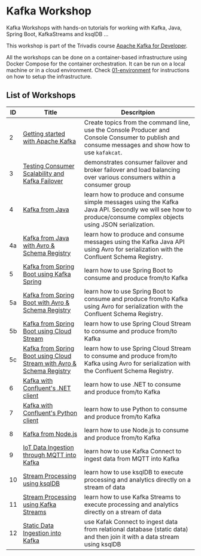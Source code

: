 # Kafka Workshop

Kafka Workshops with hands-on tutorials for working with Kafka, Java, Spring Boot, KafkaStreams and ksqlDB ...

This workshop is part of the Trivadis course [Apache Kafka for Developer](https://www.trivadis-training.com/en/training/apache-kafka-fuer-entwickler-bd-kafka-dev).

All the workshops can be done on a container-based infrastructure using Docker Compose for the container orchestration. It can be run on a local machine or in a cloud environment. Check [01-environment](https://github.com/gschmutz/kafka-workshop/tree/master/01-environment) for instructions on how to setup the infrastructure.


## List of Workshops

ID  | Title   | Descritpion
------------- | ------------- | -------------
2 | [Getting started with Apache Kafka](./02-working-with-kafka-broker) | Create topics from the command line, use the Console Producer and Console Consumer to publish and consume messages and show how to use `kafakcat`.
3 | [Testing Consumer Scalability and Kafka Failover](./03-understanding-failover)  | demonstrates consumer failover and broker failover and load balancing over various consumers within a consumer group
4 | [Kafka from Java](./04-producing-consuming-kafka-with-java)  | learn how to produce and consume simple messages using the Kafka Java API. Secondly we will see how to produce/consume complex objects using JSON serialization.
4a | [Kafka from Java with Avro & Schema Registry](./04a-working-with-avro-and-java)  | learn how to produce and consume messages using the Kafka Java API using Avro for serialization with the Confluent Schema Registry.
5 | [Kafka from Spring Boot using Kafka Spring](./05-producing-consuming-kafka-with-springboot)  | learn how to use Spring Boot to consume and produce from/to Kafka
5a | [Kafka from Spring Boot with Avro & Schema Registry](./05a-working-with-avro-and-springboot)  | learn how to use Spring Boot to consume and produce from/to Kafka using Avro for serialization with the Confluent Schema Registry.
5b | [Kafka from Spring Boot using Cloud Stream](./05b-producing-consuming-kafka-with-springboot-cloud-stream)  | learn how to use Spring Cloud Stream to consume and produce from/to Kafka
5c | [Kafka from Spring Boot using Cloud Stream with Avro & Schema Registry](./05c-working-with-avro-and-springboot-cloud-stream)  | learn how to use Spring Cloud Stream to consume and produce from/to Kafka using Avro for serialization with the Confluent Schema Registry.
6 | [Kafka with Confluent's .NET client](./06-producing-consuming-kafka-with-dotnet)  | learn how to use .NET to consume and produce from/to Kafka
7 |[Kafka with Confluent's Python client](./07-producing-consuming-kafka-with-python)  | learn how to use Python to consume and produce from/to Kafka
8 |[Kafka from Node.js](./08-working-with-nodejs)  | learn how to use Node.js to consume and produce from/to Kafka
9 | [IoT Data Ingestion through MQTT into Kafka](./09-iot-data-ingestion-over-mqtt)  | learn how to use Kafka Connect to ingest data from MQTT into Kafka
10 | [Stream Processing using ksqlDB](./10-stream-processing-using-ksql)  | learn how to use ksqlDB to execute processing and analytics directly on a stream of data
11 | [Stream Processing using Kafka Streams](./11-stream-processing-using-kstreams)  | learn how to use Kafka Streams to execute processing and analytics directly on a stream of data
12 | [Static Data Ingestion into Kafka](./12-static-data-ingestion)  | use Kafak Connect to ingest data from relational database (static data) and then join it with a data stream using ksqlDB